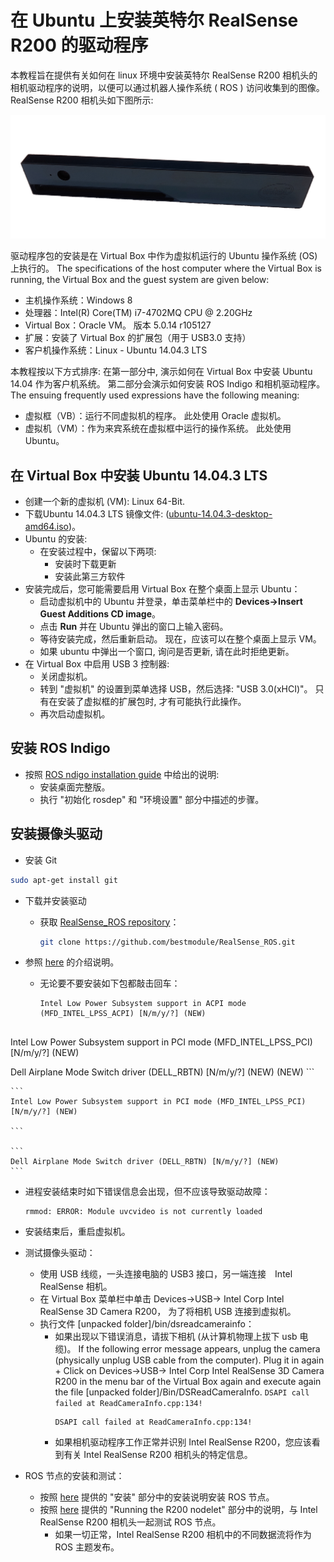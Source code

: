 # 在 Ubuntu 上安装英特尔 RealSense R200 的驱动程序

本教程旨在提供有关如何在 linux 环境中安装英特尔 RealSense R200 相机头的相机驱动程序的说明，以便可以通过机器人操作系统 ( ROS ) 访问收集到的图像。 RealSense R200 相机头如下图所示:

![Intel Realsense Camera 前视图](../../assets/hardware/sensors/realsense/intel_realsense.png)

驱动程序包的安装是在 Virtual Box 中作为虚拟机运行的 Ubuntu 操作系统 (OS) 上执行的。 The specifications of the host computer where the Virtual Box is running, the Virtual Box and the guest system are given below:

- 主机操作系统：Windows 8
- 处理器：Intel(R) Core(TM) i7-4702MQ CPU @ 2.20GHz
- Virtual Box：Oracle VM。 版本 5.0.14 r105127
- 扩展：安装了 Virtual Box 的扩展包（用于 USB3.0 支持）
- 客户机操作系统：Linux - Ubuntu 14.04.3 LTS

本教程按以下方式排序: 在第一部分中, 演示如何在 Virtual Box 中安装 Ubuntu 14.04 作为客户机系统。 第二部分会演示如何安装 ROS Indigo 和相机驱动程序。 The ensuing frequently used expressions have the following meaning:

- 虚拟框（VB）：运行不同虚拟机的程序。 此处使用 Oracle 虚拟机。
- 虚拟机（VM）：作为来宾系统在虚拟框中运行的操作系统。 此处使用 Ubuntu。

## 在 Virtual Box 中安装 Ubuntu 14.04.3 LTS

- 创建一个新的虚拟机 (VM): Linux 64-Bit.
- 下载Ubuntu 14.04.3 LTS 镜像文件: ([ubuntu-14.04.3-desktop-amd64.iso](http://www.ubuntu.com/download/desktop))。
- Ubuntu 的安装:
  - 在安装过程中，保留以下两项:
    - 安装时下载更新
    - 安装此第三方软件
- 安装完成后，您可能需要启用 Virtual Box 在整个桌面上显示 Ubuntu：
  - 启动虚拟机中的 Ubuntu 并登录，单击菜单栏中的 **Devices->Insert Guest Additions CD image**。
  - 点击 **Run** 并在 Ubuntu 弹出的窗口上输入密码。
  - 等待安装完成，然后重新启动。 现在，应该可以在整个桌面上显示 VM。
  - 如果 ubuntu 中弹出一个窗口, 询问是否更新, 请在此时拒绝更新。
- 在 Virtual Box 中启用 USB 3 控制器:
  - 关闭虚拟机。
  - 转到 "虚拟机" 的设置到菜单选择 USB，然后选择: "USB 3.0(xHCI)"。 只有在安装了虚拟框的扩展包时, 才有可能执行此操作。
  - 再次启动虚拟机。

## 安装 ROS Indigo

- 按照 [ROS ndigo installation guide](http://wiki.ros.org/indigo/Installation/Ubuntu) 中给出的说明:
  - 安装桌面完整版。
  - 执行 "初始化 rosdep" 和 "环境设置" 部分中描述的步骤。

## 安装摄像头驱动

- 安装 Git

```bash
sudo apt-get install git
```

- 下载并安装驱动
  - 获取 [RealSense_ROS repository](https://github.com/bestmodule/RealSense_ROS)：
    ```bash
    git clone https://github.com/bestmodule/RealSense_ROS.git
    ```
- 参照 [here](https://github.com/bestmodule/RealSense_ROS/tree/master/r200_install) 的介绍说明。

  - 无论要不要安装如下包都敲击回车：

    ```
    Intel Low Power Subsystem support in ACPI mode (MFD_INTEL_LPSS_ACPI) [N/m/y/?] (NEW)


Intel Low Power Subsystem support in PCI mode (MFD_INTEL_LPSS_PCI) [N/m/y/?] (NEW)



Dell Airplane Mode Switch driver (DELL_RBTN) [N/m/y/?] (NEW) (NEW)
    ```

    ```
    Intel Low Power Subsystem support in PCI mode (MFD_INTEL_LPSS_PCI) [N/m/y/?] (NEW)

    ```

    ```
    Dell Airplane Mode Switch driver (DELL_RBTN) [N/m/y/?] (NEW)
    ```

  - 进程安装结束时如下错误信息会出现，但不应该导致驱动故障：
    ```
    rmmod: ERROR: Module uvcvideo is not currently loaded
    ```

- 安装结束后，重启虚拟机。

- 测试摄像头驱动：

  - 使用 USB 线缆，一头连接电脑的 USB3 接口，另一端连接　Intel RealSense 相机。
  - 在 Virtual Box 菜单栏中单击 Devices->USB-> Intel Corp Intel RealSense 3D Camera R200， 为了将相机 USB 连接到虚拟机。
  - 执行文件 [unpacked folder]/bin/dsreadcamerainfo：
    - 如果出现以下错误消息，请拔下相机 (从计算机物理上拔下 usb 电缆)。 If the following error message appears, unplug the camera (physically unplug USB cable from the computer). Plug it in again + Click on Devices->USB-> Intel Corp Intel RealSense 3D Camera R200 in the menu bar of the Virtual Box again and execute again the file [unpacked folder]/Bin/DSReadCameraInfo. `DSAPI call failed at ReadCameraInfo.cpp:134!`
      ```
      DSAPI call failed at ReadCameraInfo.cpp:134!
      ```
    - 如果相机驱动程序工作正常并识别 Intel RealSense R200，您应该看到有关 Intel RealSense R200 相机头的特定信息。

- ROS 节点的安装和测试：
  - 按照 [here](https://github.com/bestmodule/RealSense_ROS/blob/master/realsense_dist/2.3/doc/RealSense-ROS-R200-nodelet.md) 提供的 "安装" 部分中的安装说明安装 ROS 节点。
  - 按照 [here](https://github.com/bestmodule/RealSense_ROS/blob/master/realsense_dist/2.3/doc/RealSense-ROS-R200-nodelet.md) 提供的 "Running the R200 nodelet" 部分中的说明，与 Intel RealSense R200 相机头一起测试 ROS 节点。
    - 如果一切正常，Intel RealSense R200 相机中的不同数据流将作为 ROS 主题发布。
